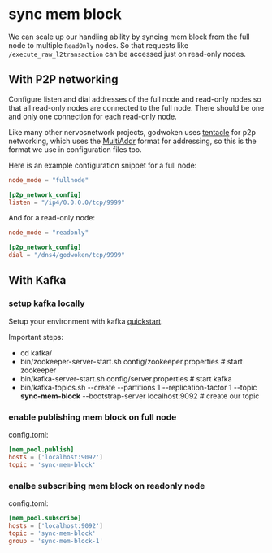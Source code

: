 # sync mem block

We can scale up our handling ability by syncing mem block from the full node to multiple `ReadOnly` nodes.
So that requests like `/execute_raw_l2transaction` can be accessed just on read-only nodes.

## With P2P networking

Configure listen and dial addresses of the full node and read-only nodes so that all read-only nodes are connected to the full node. There should be one and only one connection for each read-only node.

Like many other nervosnetwork projects, godwoken uses [tentacle](https://github.com/nervosnetwork/tentacle) for p2p networking, which uses the [MultiAddr](https://github.com/multiformats/multiaddr) format for addressing, so this is the format we use in configuration files too.

Here is an example configuration snippet for a full node:

```toml
node_mode = "fullnode"

[p2p_network_config]
listen = "/ip4/0.0.0.0/tcp/9999"
```

And for a read-only node:

```toml
node_mode = "readonly"

[p2p_network_config]
dial = "/dns4/godwoken/tcp/9999"
```

## With Kafka

### setup kafka locally

Setup your environment with kafka [quickstart](https://kafka.apache.org/quickstart).

Important steps:

- cd kafka/
- bin/zookeeper-server-start.sh config/zookeeper.properties # start zookeeper
- bin/kafka-server-start.sh config/server.properties # start kafka
- bin/kafka-topics.sh --create --partitions 1 --replication-factor 1 --topic **sync-mem-block** --bootstrap-server localhost:9092 # create our topic

### enable publishing mem block on full node

config.toml:

```toml
[mem_pool.publish]
hosts = ['localhost:9092']
topic = 'sync-mem-block'
```

### enalbe subscribing mem block on readonly node

config.toml:

```toml
[mem_pool.subscribe]
hosts = ['localhost:9092']
topic = 'sync-mem-block'
group = 'sync-mem-block-1'
```